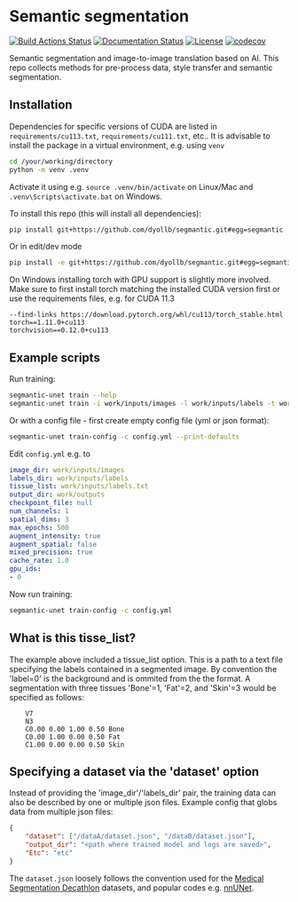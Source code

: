 # Semantic segmentation

[![Build Actions Status](https://github.com/dyollb/segmantic/workflows/CI/badge.svg)](https://github.com/dyollb/segmantic/actions)
[![Documentation Status](https://github.com/dyollb/segmantic/workflows/Docs/badge.svg)](https://github.com/dyollb/segmantic/actions)
[![License](https://img.shields.io/badge/license-MIT-green.svg)](https://https://opensource.org/licenses/MIT)
[![codecov](https://codecov.io/gh/dyollb/segmantic/branch/main/graph/badge.svg)](https://codecov.io/gh/dyollb/segmantic)

Semantic segmentation and image-to-image translation based on AI. This repo collects methods for pre-process data, style transfer and semantic segmentation.

## Installation

Dependencies for specific versions of CUDA are listed in `requirements/cu113.txt`, `requirements/cu111.txt`, etc.. It is advisable to install the package in a virtual environment, e.g. using `venv`

```sh
cd /your/working/directory
python -m venv .venv
```

Activate it using e.g. `source .venv/bin/activate` on Linux/Mac and `.venv\Scripts\activate.bat` on Windows.

To install this repo (this will install all dependencies):

```sh
pip install git+https://github.com/dyollb/segmantic.git#egg=segmantic
```

Or in edit/dev mode

```sh
pip install -e git+https://github.com/dyollb/segmantic.git#egg=segmantic[dev]
```

On Windows installing torch with GPU support is slightly more involved. Make sure to first install torch matching the installed CUDA version first or use the requirements files, e.g. for CUDA 11.3

```
--find-links https://download.pytorch.org/whl/cu113/torch_stable.html
torch==1.11.0+cu113
torchvision==0.12.0+cu113
```

## Example scripts

Run training:

```sh
segmantic-unet train --help
segmantic-unet train -i work/inputs/images -l work/inputs/labels -t work/inputs/labels.txt -r work/outputs
```

Or with a config file - first create empty config file (yml or json format):

```sh
segmantic-unet train-config -c config.yml --print-defaults
```

Edit `config.yml` e.g. to

```yaml
image_dir: work/inputs/images
labels_dir: work/inputs/labels
tissue_list: work/inputs/labels.txt
output_dir: work/outputs
checkpoint_file: null
num_channels: 1
spatial_dims: 3
max_epochs: 500
augment_intensity: true
augment_spatial: false
mixed_precision: true
cache_rate: 1.0
gpu_ids:
- 0
```

Now run training:

```sh
segmantic-unet train-config -c config.yml
```

## What is this tisse_list?

The example above included a tissue_list option. This is a path to a text file specifying the labels contained in a segmented image. By convention the 'label=0' is the background and is ommited from the the format. A segmentation with three tissues 'Bone'=1, 'Fat'=2, and 'Skin'=3 would be specified as follows:

```
    V7
    N3
    C0.00 0.00 1.00 0.50 Bone
    C0.00 1.00 0.00 0.50 Fat
    C1.00 0.00 0.00 0.50 Skin
```

## Specifying a dataset via the 'dataset' option

Instead of providing the 'image_dir'/'labels_dir' pair, the training data can also be described by one or multiple json files. Example config that globs data from multiple json files:

```json
{
    "dataset": ["/dataA/dataset.json", "/dataB/dataset.json"],
    "output_dir": "<path where trained model and logs are saved>",
    "Etc": "etc"
}
```

The `dataset.json` loosely follows the convention used for the [Medical Segmentation Decathlon](http://medicaldecathlon.com/) datasets, and popular codes e.g. [nnUNet](https://github.com/MIC-DKFZ/nnUNet/blob/master/documentation/dataset_conversion.md).
